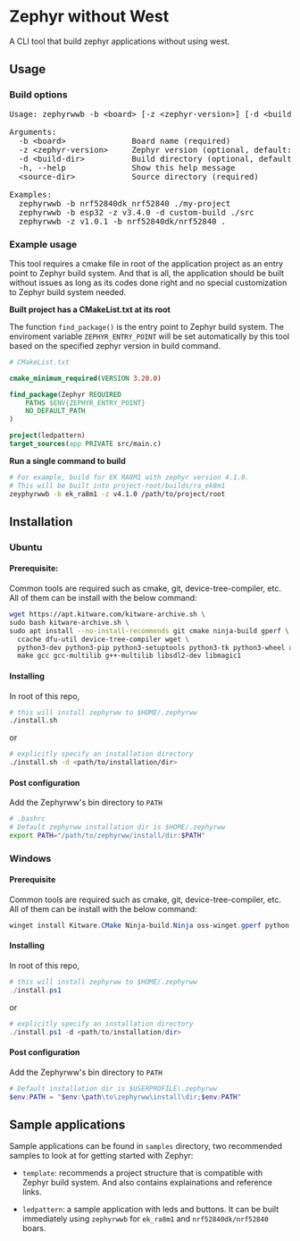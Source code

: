 # Zephyr without West

A CLI tool that build zephyr applications without using west.

## Usage
### Build options
<pre>
Usage: zephyrwwb -b &lt;board&gt; [-z &lt;zephyr-version&gt;] [-d &lt;build-dir&gt;] &lt;source-dir&gt;

Arguments:
  -b &lt;board&gt;              Board name (required)
  -z &lt;zephyr-version&gt;     Zephyr version (optional, default: latest)
  -d &lt;build-dir&gt;          Build directory (optional, default: builds/&lt;board&gt;)
  -h, --help              Show this help message
  &lt;source-dir&gt;            Source directory (required)

Examples:
  zephyrwwb -b nrf52840dk_nrf52840 ./my-project
  zephyrwwb -b esp32 -z v3.4.0 -d custom-build ./src
  zephyrwwb -z v1.0.1 -b nrf52840dk/nrf52840 .
</pre>

### Example usage
This tool requires a cmake file in root of the application project as an entry point to Zephyr build system. And that is all, the application should be built without issues as long as its codes done right and no special customization to Zephyr build system needed.

__Built project has a CMakeList.txt at its root__

The function `find_package()` is the entry point to Zephyr build system. The enviroment variable `ZEPHYR_ENTRY_POINT` will be set automatically by this tool based on the specified zephyr version in build command.

```cmake
# CMakeList.txt

cmake_minimum_required(VERSION 3.20.0)

find_package(Zephyr REQUIRED
    PATHS $ENV{ZEPHYR_ENTRY_POINT}
    NO_DEFAULT_PATH
)

project(ledpattern)
target_sources(app PRIVATE src/main.c)
```

__Run a single command to build__

```bash
# For example, build for EK RA8M1 with zephyr version 4.1.0.
# This will be built into project-root/builds/ra_ek8m1
zeyphyrwwb -b ek_ra8m1 -z v4.1.0 /path/to/project/root
```
## Installation

### Ubuntu

#### Prerequisite:

Common tools are required such as cmake, git, device-tree-compiler, etc. All of them can be install with the below command:

```bash
wget https://apt.kitware.com/kitware-archive.sh \
sudo bash kitware-archive.sh \
sudo apt install --no-install-recommends git cmake ninja-build gperf \
  ccache dfu-util device-tree-compiler wget \
  python3-dev python3-pip python3-setuptools python3-tk python3-wheel xz-utils file \
  make gcc gcc-multilib g++-multilib libsdl2-dev libmagic1
```

#### Installing

In root of this repo,

```bash
# this will install zephyrww to $HOME/.zephyrww
./install.sh
```

or

```bash
# explicitly specify an installation directory
./install.sh -d <path/to/installation/dir>
```

#### Post configuration

Add the Zephyrww's bin directory to `PATH`

```bash
# .bashrc
# Default zephyrww installation dir is $HOME/.zephyrww 
export PATH="/path/to/zephyrww/install/dir:$PATH"
```

### Windows

#### Prerequisite

Common tools are required such as cmake, git, device-tree-compiler, etc. All of them can be install with the below command:

```powershell
winget install Kitware.CMake Ninja-build.Ninja oss-winget.gperf python Git.Git oss-winget.dtc wget 7zip.7zip
```
#### Installing

In root of this repo,

```powershell
# this will install zephyrww to $HOME/.zephyrww
./install.ps1
```

or

```powershell
# explicitly specify an installation directory
./install.ps1 -d <path/to/installation/dir>
```

#### Post configuration

Add the Zephyrww's bin directory to `PATH`

```powershell
# Default installation dir is $USERPROFILE\.zephyrww
$env:PATH = "$env:\path\to\zephyrww\install\dir;$env:PATH"
```


## Sample applications
Sample applications can be found in `samples` directory, two recommended samples to look at for getting started with Zephyr:

- `template`: recommends a project structure that is compatible with Zephyr build system. And also contains explainations and reference links.

- `ledpattern`: a sample application with leds and buttons. It can be built immediately using `zephyrwwb` for `ek_ra8m1` and `nrf52840dk/nrf52840` boars.
